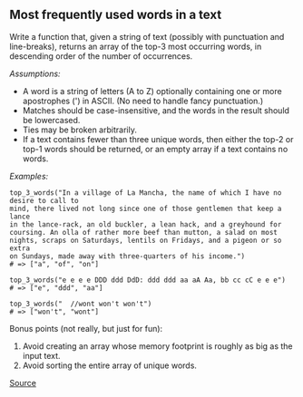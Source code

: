 ## Most frequently used words in a text

Write a function that, given a string of text (possibly with punctuation and line-breaks), returns an array of the top-3 most occurring words, in descending order of the number of occurrences.

*Assumptions:*

-   A word is a string of letters (A to Z) optionally containing one or more apostrophes (') in ASCII. (No need to handle fancy punctuation.)
-   Matches should be case-insensitive, and the words in the result should be lowercased.
-   Ties may be broken arbitrarily.
-   If a text contains fewer than three unique words, then either the top-2 or top-1 words should be returned, or an empty array if a text contains no words.

*Examples:*

```text
top_3_words("In a village of La Mancha, the name of which I have no desire to call to
mind, there lived not long since one of those gentlemen that keep a lance
in the lance-rack, an old buckler, a lean hack, and a greyhound for
coursing. An olla of rather more beef than mutton, a salad on most
nights, scraps on Saturdays, lentils on Fridays, and a pigeon or so extra
on Sundays, made away with three-quarters of his income.")
# => ["a", "of", "on"]

top_3_words("e e e e DDD ddd DdD: ddd ddd aa aA Aa, bb cc cC e e e")
# => ["e", "ddd", "aa"]

top_3_words("  //wont won't won't")
# => ["won't", "wont"]
```

Bonus points (not really, but just for fun):

1. Avoid creating an array whose memory footprint is roughly as big as the input text.
2. Avoid sorting the entire array of unique words.

[Source](https://www.codewars.com/kata/51e056fe544cf36c410000fb/train/python)